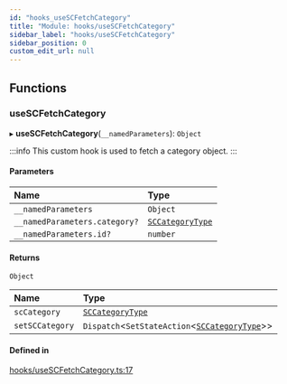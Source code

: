 ```yaml
---
id: "hooks_useSCFetchCategory"
title: "Module: hooks/useSCFetchCategory"
sidebar_label: "hooks/useSCFetchCategory"
sidebar_position: 0
custom_edit_url: null
---
```


## Functions

### useSCFetchCategory

▸ **useSCFetchCategory**(`__namedParameters`): `Object`

:::info
This custom hook is used to fetch a category object.
:::

#### Parameters

| Name | Type |
| :------ | :------ |
| `__namedParameters` | `Object` |
| `__namedParameters.category?` | [`SCCategoryType`](../interfaces/types_category.SCCategoryType) |
| `__namedParameters.id?` | `number` |

#### Returns

`Object`

| Name | Type |
| :------ | :------ |
| `scCategory` | [`SCCategoryType`](../interfaces/types_category.SCCategoryType) |
| `setSCCategory` | `Dispatch`<`SetStateAction`<[`SCCategoryType`](../interfaces/types_category.SCCategoryType)\>\> |

#### Defined in

[hooks/useSCFetchCategory.ts:17](https://github.com/selfcommunity/community-ui/blob/7897031/packages/sc-core/src/hooks/useSCFetchCategory.ts#L17)
